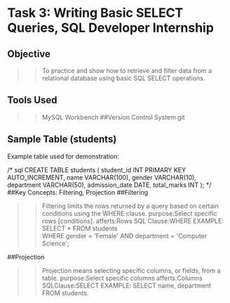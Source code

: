 # Task 3: Writing Basic SELECT Queries, SQL Developer Internship
## Objective
>>To practice and show how to retrieve and filter data from a relational database using basic SQL SELECT operations.
## Tools Used
>>MySQL Workbench
##Version Control System
git
## Sample Table (students)

Example table used for demonstration:

/* sql
CREATE TABLE students (
student_id INT PRIMARY KEY AUTO_INCREMENT,
name VARCHAR(100),
gender VARCHAR(10),
department VARCHAR(50),
admission_date DATE,
total_marks INT
);
*/
##Key Concepts: Filtering, Projection
##Filtering 
>>Filtering limits the rows returned by a query based on certain conditions using the WHERE clause.
>>purpose:Select specific rows [conditions].
>>afferts:Rows 
>>SQL Clause:WHERE
EXAMPLE:
SELECT * FROM students  
WHERE gender = 'Female' AND department = 'Computer Science';

##Projection
>>Projection means selecting specific columns, or fields, from a table.
>>purpose:Select specific columns 
>>afferts:Columns 
>>SQLClause:SELECT
EXAMPLE:
SELECT name, department FROM students.

